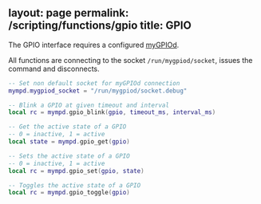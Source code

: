 layout: page
permalink: /scripting/functions/gpio
title: GPIO
---

The GPIO interface requires a configured [myGPIOd](https://github.com/jcorporation/myGPIOd).

All functions are connecting to the socket `/run/mygpiod/socket`, issues the command and disconnects.

```lua
-- Set non default socket for myGPIOd connection
mympd.mygpiod_socket = "/run/mygpiod/socket.debug"

-- Blink a GPIO at given timeout and interval
local rc = mympd.gpio_blink(gpio, timeout_ms, interval_ms)

-- Get the active state of a GPIO
-- 0 = inactive, 1 = active
local state = mympd.gpio_get(gpio)

-- Sets the active state of a GPIO
-- 0 = inactive, 1 = active
local rc = mympd.gpio_set(gpio, state)

-- Toggles the active state of a GPIO
local rc = mympd.gpio_toggle(gpio)
```
